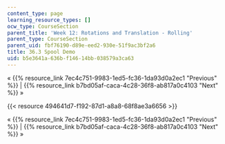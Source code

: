 ```yaml
---
content_type: page
learning_resource_types: []
ocw_type: CourseSection
parent_title: 'Week 12: Rotations and Translation - Rolling'
parent_type: CourseSection
parent_uid: fbf76190-d89e-eed2-930e-51f9ac3bf2a6
title: 36.3 Spool Demo
uid: b5e3641a-636b-f146-14bb-038579a3ca63
---
```


« {{% resource_link 7ec4c751-9983-1ed5-fc36-1da93d0a2ec1 "Previous" %}} | {{% resource_link b7bd05af-caca-4c28-36f8-ab817a0c4103 "Next" %}} »

{{< resource 494641d7-f192-87d1-a8a8-68f8ae3a6656 >}}

« {{% resource_link 7ec4c751-9983-1ed5-fc36-1da93d0a2ec1 "Previous" %}} | {{% resource_link b7bd05af-caca-4c28-36f8-ab817a0c4103 "Next" %}} »